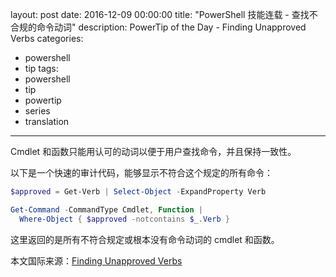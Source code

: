﻿layout: post
date: 2016-12-09 00:00:00
title: "PowerShell 技能连载 - 查找不合规的命令动词"
description: PowerTip of the Day - Finding Unapproved Verbs
categories:
- powershell
- tip
tags:
- powershell
- tip
- powertip
- series
- translation
---
Cmdlet 和函数只能用认可的动词以便于用户查找命令，并且保持一致性。

以下是一个快速的审计代码，能够显示不符合这个规定的所有命令：

```powershell
$approved = Get-Verb | Select-Object -ExpandProperty Verb

Get-Command -CommandType Cmdlet, Function |
  Where-Object { $approved -notcontains $_.Verb }
```

这里返回的是所有不符合规定或根本没有命令动词的 cmdlet 和函数。

<!--more-->
本文国际来源：[Finding Unapproved Verbs](http://community.idera.com/powershell/powertips/b/tips/posts/finding-unapproved-verbs)
